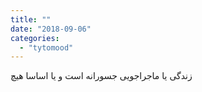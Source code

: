 ```yaml
---
title: ""
date: "2018-09-06"
categories: 
  - "tytomood"
---
```


زندگی یا ماجراجویی جسورانه است و یا اساسا هیچ
